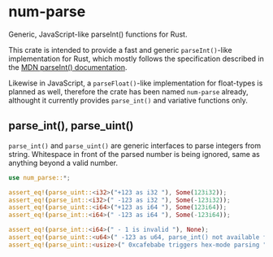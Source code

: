 # num-parse

Generic, JavaScript-like parseInt() functions for Rust.

This crate is intended to provide a fast and generic `parseInt()`-like implementation for Rust, which mostly follows the specification described in the [MDN parseInt() documentation](https://developer.mozilla.org/en-US/docs/Web/JavaScript/Reference/Global_Objects/parseInt).

Likewise in JavaScript, a `parseFloat()`-like implementation for float-types is planned as well, therefore the crate has been named `num-parse` already, althought it currently provides `parse_int()` and variative functions only.

## parse_int(), parse_uint()

`parse_int()` and `parse_uint()` are generic interfaces to parse integers from string. Whitespace in front of the parsed number is being ignored, same as anything beyond a valid number.

```rust
use num_parse::*;

assert_eq!(parse_uint::<i32>("+123 as i32 "), Some(123i32));
assert_eq!(parse_int::<i32>(" -123 as i32 "), Some(-123i32));
assert_eq!(parse_uint::<i64>("+123 as i64 "), Some(123i64));
assert_eq!(parse_int::<i64>(" -123 as i64 "), Some(-123i64));

assert_eq!(parse_int::<i64>(" - 1 is invalid "), None);
assert_eq!(parse_uint::<u64>(" -123 as u64, parse_int() not available for this type "), Some(-123u64));
assert_eq!(parse_uint::<usize>(" 0xcafebabe triggers hex-mode parsing "), Some(-123i64));
```
